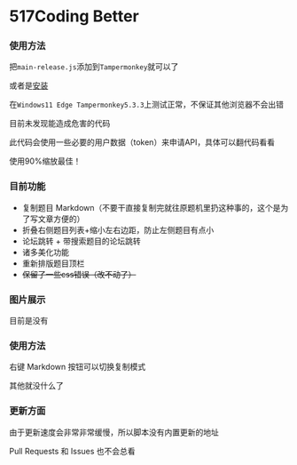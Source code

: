 # 517Coding Better

### 使用方法

把`main-release.js`添加到`Tampermonkey`就可以了

或者是[安装](https://www.tampermonkey.net/script_installation.php#url=https://github.com/qqaawwssee/517Better/raw/main/main-release.js)

在`Windows11 Edge Tampermonkey5.3.3`上测试正常，不保证其他浏览器不会出错

目前未发现能造成危害的代码

此代码会使用一些必要的用户数据（token）来申请API，具体可以翻代码看看

使用90%缩放最佳！

### 目前功能

- 复制题目 Markdown（不要干直接复制完就往原题机里扔这种事的，这个是为了写文章方便的）
- 折叠右侧题目列表+缩小左右边距，防止左侧题目有点小
- 论坛跳转 + 带搜索题目的论坛跳转
- 诸多美化功能
- 重新排版题目顶栏
- ~~保留了一些css错误（改不动了）~~

### 图片展示

目前是没有

### 使用方法

右键 Markdown 按钮可以切换复制模式

其他就没什么了

### 更新方面

由于更新速度会非常非常缓慢，所以脚本没有内置更新的地址

Pull Requests 和 Issues 也不会总看
